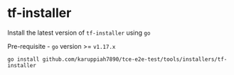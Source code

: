 # tf-installer

Install the latest version of `tf-installer` using `go`

Pre-requisite - `go` version >= `v1.17.x`

```
go install github.com/karuppiah7890/tce-e2e-test/tools/installers/tf-installer
```
